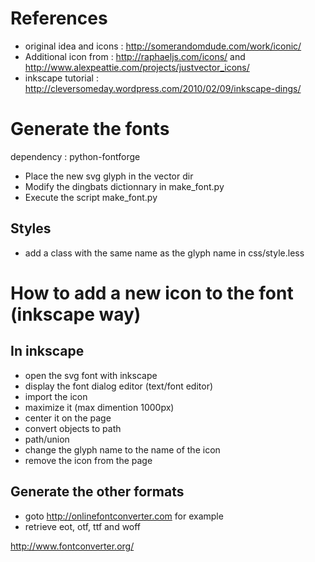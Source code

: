References
==========

* original idea and icons : http://somerandomdude.com/work/iconic/
* Additional icon from : http://raphaeljs.com/icons/ and http://www.alexpeattie.com/projects/justvector_icons/
* inkscape tutorial : http://cleversomeday.wordpress.com/2010/02/09/inkscape-dings/

Generate the fonts
==================

dependency : python-fontforge

* Place the new svg glyph in the vector dir
* Modify the dingbats dictionnary in make_font.py
* Execute the script make_font.py

Styles
------

* add a class with the same name as the glyph name in css/style.less

How to add a new icon to the font (inkscape way) 
================================================

In inkscape
-----------
* open the svg font with inkscape
* display the font dialog editor (text/font editor)
* import the icon 
* maximize it (max dimention 1000px) 
* center it on the page
* convert objects to path
* path/union
* change the glyph name to the name of the icon
* remove the icon from the page

Generate the other formats
--------------------------

* goto http://onlinefontconverter.com for example
* retrieve eot, otf, ttf and woff

http://www.fontconverter.org/

